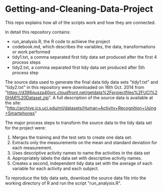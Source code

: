 Getting-and-Cleaning-Data-Project
=================================

This repo explains how all of the scripts work and how they are connected. 

In detail this repository contains:
- run_analysis.R, the R code to achieve the project 
- codebook.md, which describes the variables, the data, transformations or work performed 
- tidy1.txt, a comma separated first tidy data set produced after the first 4 process steps 
- tidy2.txt, a comma separated first tidy data set produced after 5th process step 

The source data used to generate the final data tidy data sets "tidy1.txt" and "tidy2.txt" 
in this repository were downloaded on 16th Oct. 2014 from "https://d396qusza40orc.cloudfront.net/getdata%2Fprojectfiles%2FUCI%20HAR%20Dataset.zip". 
A full description of the source data is available at the site:
"http://archive.ics.uci.edu/ml/datasets/Human+Activity+Recognition+Using+Smartphones"

The major process steps to transform the source data to the tidy data set for the project were:
1. Merges the training and the test sets to create one data set.
2. Extracts only the measurements on the mean and standard deviation for each measurement. 
2. Uses descriptive activity names to name the activities in the data set
3. Appropriately labels the data set with descriptive activity names. 
4. Creates a second, independent tidy data set with the average of each variable for each activity and each subject. 

To reproduce the tidy data sets,
download the source data file into the working directory of R
and run the script "run_analysis.R".
